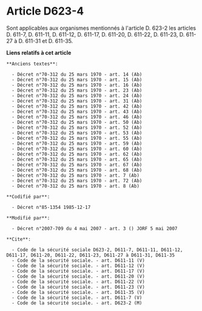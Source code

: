 # Article D623-4

Sont applicables aux organismes mentionnés à l'article D. 623-2 les articles D. 611-7, D. 611-11, D. 611-12, D. 611-17, D.
611-20, D. 611-22, D. 611-23, D. 611-27 à D. 611-31 et D. 611-35.

**Liens relatifs à cet article**

	**Anciens textes**:

	  - Décret n°70-312 du 25 mars 1970 - art. 14 (Ab)
	  - Décret n°70-312 du 25 mars 1970 - art. 15 (Ab)
	  - Décret n°70-312 du 25 mars 1970 - art. 16 (Ab)
	  - Décret n°70-312 du 25 mars 1970 - art. 23 (Ab)
	  - Décret n°70-312 du 25 mars 1970 - art. 24 (Ab)
	  - Décret n°70-312 du 25 mars 1970 - art. 31 (Ab)
	  - Décret n°70-312 du 25 mars 1970 - art. 42 (Ab)
	  - Décret n°70-312 du 25 mars 1970 - art. 43 (Ab)
	  - Décret n°70-312 du 25 mars 1970 - art. 46 (Ab)
	  - Décret n°70-312 du 25 mars 1970 - art. 50 (Ab)
	  - Décret n°70-312 du 25 mars 1970 - art. 52 (Ab)
	  - Décret n°70-312 du 25 mars 1970 - art. 53 (Ab)
	  - Décret n°70-312 du 25 mars 1970 - art. 55 (Ab)
	  - Décret n°70-312 du 25 mars 1970 - art. 59 (Ab)
	  - Décret n°70-312 du 25 mars 1970 - art. 60 (Ab)
	  - Décret n°70-312 du 25 mars 1970 - art. 62 (Ab)
	  - Décret n°70-312 du 25 mars 1970 - art. 65 (Ab)
	  - Décret n°70-312 du 25 mars 1970 - art. 67 (Ab)
	  - Décret n°70-312 du 25 mars 1970 - art. 68 (Ab)
	  - Décret n°70-312 du 25 mars 1970 - art. 7 (Ab)
	  - Décret n°70-312 du 25 mars 1970 - art. 72 (Ab)
	  - Décret n°70-312 du 25 mars 1970 - art. 8 (Ab)

	**Codifié par**:

	  - Décret n°85-1354 1985-12-17

	**Modifié par**:

	  - Décret n°2007-709 du 4 mai 2007 - art. 3 () JORF 5 mai 2007

	**Cite**:

	  - Code de la sécurité sociale D623-2, D611-7, D611-11, D611-12, D611-17, D611-20, D611-22, D611-23, D611-27 à D611-31, D611-35
	  - Code de la sécurité sociale. - art. D611-11 (V)
	  - Code de la sécurité sociale. - art. D611-12 (V)
	  - Code de la sécurité sociale. - art. D611-17 (V)
	  - Code de la sécurité sociale. - art. D611-20 (V)
	  - Code de la sécurité sociale. - art. D611-22 (V)
	  - Code de la sécurité sociale. - art. D611-23 (V)
	  - Code de la sécurité sociale. - art. D611-35 (V)
	  - Code de la sécurité sociale. - art. D611-7 (V)
	  - Code de la sécurité sociale. - art. D623-2 (M)

